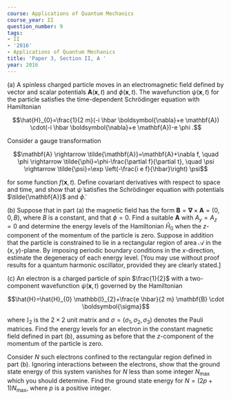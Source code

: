 ```yaml
---
course: Applications of Quantum Mechanics
course_year: II
question_number: 9
tags:
- II
- '2016'
- Applications of Quantum Mechanics
title: 'Paper 3, Section II, A '
year: 2016
---
```




(a) A spinless charged particle moves in an electromagnetic field defined by vector and scalar potentials $\mathbf{A}(\mathbf{x}, t)$ and $\phi(\mathbf{x}, t)$. The wavefunction $\psi(\mathbf{x}, t)$ for the particle satisfies the time-dependent Schrödinger equation with Hamiltonian

$$\hat{H}_{0}=\frac{1}{2 m}(-i \hbar \boldsymbol{\nabla}+e \mathbf{A}) \cdot(-i \hbar \boldsymbol{\nabla}+e \mathbf{A})-e \phi .$$

Consider a gauge transformation

$$\mathbf{A} \rightarrow \tilde{\mathbf{A}}=\mathbf{A}+\nabla f, \quad \phi \rightarrow \tilde{\phi}=\phi-\frac{\partial f}{\partial t}, \quad \psi \rightarrow \tilde{\psi}=\exp \left(-\frac{i e f}{\hbar}\right) \psi$$

for some function $f(\mathbf{x}, t)$. Define covariant derivatives with respect to space and time, and show that $\tilde{\psi}$ satisfies the Schrödinger equation with potentials $\tilde{\mathbf{A}}$ and $\tilde{\phi}$.

(b) Suppose that in part (a) the magnetic field has the form $\mathbf{B}=\boldsymbol{\nabla} \times \mathbf{A}=(0,0, B)$, where $B$ is a constant, and that $\phi=0$. Find a suitable $\mathbf{A}$ with $A_{y}=A_{z}=0$ and determine the energy levels of the Hamiltonian $\hat{H}_{0}$ when the $z$-component of the momentum of the particle is zero. Suppose in addition that the particle is constrained to lie in a rectangular region of area $\mathcal{A}$ in the $(x, y)$-plane. By imposing periodic boundary conditions in the $x$-direction, estimate the degeneracy of each energy level. [You may use without proof results for a quantum harmonic oscillator, provided they are clearly stated.]

(c) An electron is a charged particle of spin $\frac{1}{2}$ with a two-component wavefunction $\psi(\mathbf{x}, t)$ governed by the Hamiltonian

$$\hat{H}=\hat{H}_{0} \mathbb{I}_{2}+\frac{e \hbar}{2 m} \mathbf{B} \cdot \boldsymbol{\sigma}$$

where $\mathbb{I}_{2}$ is the $2 \times 2$ unit matrix and $\sigma=\left(\sigma_{1}, \sigma_{2}, \sigma_{3}\right)$ denotes the Pauli matrices. Find the energy levels for an electron in the constant magnetic field defined in part (b), assuming as before that the $z$-component of the momentum of the particle is zero.

Consider $N$ such electrons confined to the rectangular region defined in part (b). Ignoring interactions between the electrons, show that the ground state energy of this system vanishes for $N$ less than some integer $N_{\max }$ which you should determine. Find the ground state energy for $N=(2 p+1) N_{\max }$, where $p$ is a positive integer.